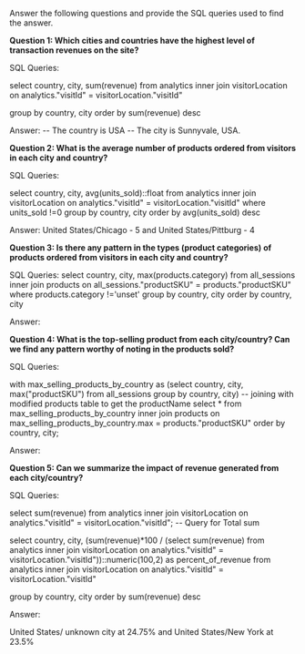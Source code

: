 Answer the following questions and provide the SQL queries used to find the answer.

    
**Question 1: Which cities and countries have the highest level of transaction revenues on the site?**


SQL Queries:

select country, city, sum(revenue)
from analytics
	inner join visitorLocation
	on analytics."visitId" = visitorLocation."visitId"

group by country, city
order by sum(revenue) desc



Answer:
-- The country is USA
-- The city is Sunnyvale, USA.



**Question 2: What is the average number of products ordered from visitors in each city and country?**


SQL Queries:

select country, city, avg(units_sold)::float
from analytics
	inner join visitorLocation
	on analytics."visitId" = visitorLocation."visitId"
where units_sold !=0
group by country, city
order by avg(units_sold) desc

Answer:
United States/Chicago - 5 and United States/Pittburg - 4




**Question 3: Is there any pattern in the types (product categories) of products ordered from visitors in each city and country?**


SQL Queries:
select country, city, max(products.category)
from all_sessions
	inner join products
	on all_sessions."productSKU" = products."productSKU"
where products.category !='unset'
group by country, city
order by country, city


Answer:





**Question 4: What is the top-selling product from each city/country? Can we find any pattern worthy of noting in the products sold?**


SQL Queries:

with max_selling_products_by_country as
	(select country, city, max("productSKU") 
	from all_sessions
	group by country, city)
-- joining with modified products table to get the productName
select * 
from max_selling_products_by_country
	inner join products
	on max_selling_products_by_country.max = products."productSKU"
order by country, city;


Answer:





**Question 5: Can we summarize the impact of revenue generated from each city/country?**

SQL Queries:

select sum(revenue)
from analytics
	inner join visitorLocation
	on analytics."visitId" = visitorLocation."visitId";
-- Query for Total sum

select country, city, (sum(revenue)*100 / 
					   	(select sum(revenue)
						from analytics
							inner join visitorLocation
							on analytics."visitId" = visitorLocation."visitId"))::numeric(100,2) as percent_of_revenue
from analytics
	inner join visitorLocation
	on analytics."visitId" = visitorLocation."visitId"

group by country, city
order by sum(revenue) desc


Answer:

United States/ unknown city at 24.75% and United States/New York at 23.5%





